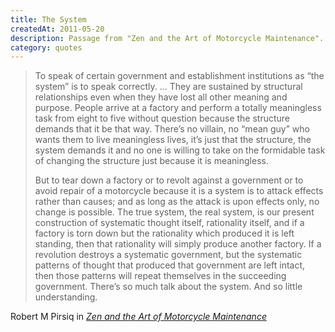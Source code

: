 ```yaml
---
title: The System
createdAt: 2011-05-20
description: Passage from "Zen and the Art of Motorcycle Maintenance".
category: quotes
---
```


> To speak of certain government and establishment institutions as “the system” is to speak correctly.
> … They are sustained by structural relationships even when they have lost all other meaning and purpose.
> People arrive at a factory and perform a totally meaningless task from eight to five without question
> because the structure demands that it be that way. There’s no villain, no “mean guy” who wants them to live
> meaningless lives, it’s just that the structure, the system demands it and no one is willing to take on the
> formidable task of changing the structure just because it is meaningless.
>
> But to tear down a factory or to revolt against a government or to avoid repair of a motorcycle because it
> is a system is to attack effects rather than causes; and as long as the attack is upon effects only, no
> change is possible. The true system, the real system, is our present construction of systematic thought
> itself, rationality itself, and if a factory is torn down but the rationality which produced it is left
> standing, then that rationality will simply produce another factory. If a revolution destroys a systematic
> government, but the systematic patterns of thought that produced that government are left intact, then those
> patterns will repeat themselves in the succeeding government. There’s so much talk about the system. And so
> little understanding.

<footer class="blockquote-footer">
Robert M Pirsiq in
<a href="https://en.wikipedia.org/wiki/Zen_and_the_Art_of_Motorcycle_Maintenance">
  <cite title="Zen and the Art of Motorcycle Maintenance"> Zen and the Art of Motorcycle Maintenance </cite>
</a>
</footer>
